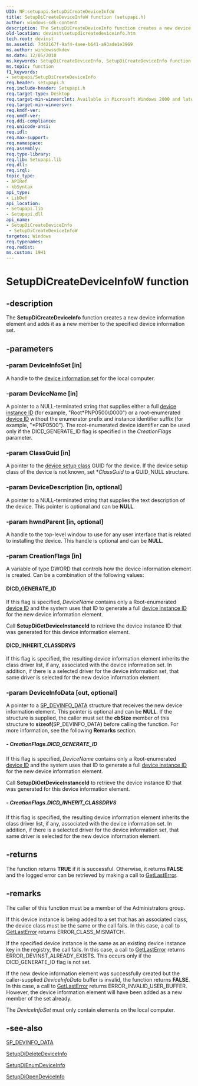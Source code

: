 ```yaml
---
UID: NF:setupapi.SetupDiCreateDeviceInfoW
title: SetupDiCreateDeviceInfoW function (setupapi.h)
author: windows-sdk-content
description: The SetupDiCreateDeviceInfo function creates a new device information element and adds it as a new member to the specified device information set.
old-location: devinst\setupdicreatedeviceinfo.htm
tech.root: devinst
ms.assetid: 7d42167f-9af4-4aee-b641-a93ade1e3969
ms.author: windowssdkdev
ms.date: 12/05/2018
ms.keywords: SetupDiCreateDeviceInfo, SetupDiCreateDeviceInfo function [Device and Driver Installation], SetupDiCreateDeviceInfoA, SetupDiCreateDeviceInfoW, devinst.setupdicreatedeviceinfo, di-rtns_a4c64729-99b8-44d0-a404-1def9567bf33.xml, setupapi/SetupDiCreateDeviceInfo
ms.topic: function
f1_keywords:
- setupapi/SetupDiCreateDeviceInfo
req.header: setupapi.h
req.include-header: Setupapi.h
req.target-type: Desktop
req.target-min-winverclnt: Available in Microsoft Windows 2000 and later versions of Windows.
req.target-min-winversvr: 
req.kmdf-ver: 
req.umdf-ver: 
req.ddi-compliance: 
req.unicode-ansi: 
req.idl: 
req.max-support: 
req.namespace: 
req.assembly: 
req.type-library: 
req.lib: Setupapi.lib
req.dll: 
req.irql: 
topic_type:
- APIRef
- kbSyntax
api_type:
- LibDef
api_location:
- Setupapi.lib
- Setupapi.dll
api_name:
- SetupDiCreateDeviceInfo
 - SetupDiCreateDeviceInfoW
targetos: Windows
req.typenames: 
req.redist: 
ms.custom: 19H1
---
```


# SetupDiCreateDeviceInfoW function


## -description


The <b>SetupDiCreateDeviceInfo</b> function creates a new device information element and adds it as a new member to the specified device information set.


## -parameters




### -param DeviceInfoSet [in]

A handle to the <a href="https://docs.microsoft.com/windows-hardware/drivers/install/device-information-sets">device information set</a> for the local computer.


### -param DeviceName [in]

A pointer to a NULL-terminated string that supplies either a full <a href="https://docs.microsoft.com/windows-hardware/drivers/install/device-instance-ids">device instance ID</a> (for example, "Root\*PNP0500\0000") or a root-enumerated <a href="https://docs.microsoft.com/windows-hardware/drivers/install/device-ids">device ID</a> without the enumerator prefix and instance identifier suffix (for example, "*PNP0500"). The root-enumerated device identifier can be used only if the DICD_GENERATE_ID flag is specified in the <i>CreationFlags</i> parameter.


### -param ClassGuid [in]

A pointer to the <a href="https://docs.microsoft.com/windows/desktop/api/setupapi/ns-setupapi-sp_devinfo_data">device setup class</a> GUID for the device. If the device setup class of the device is not known, set *<i>ClassGuid</i> to a GUID_NULL structure. 


### -param DeviceDescription [in, optional]

A pointer to a NULL-terminated string that supplies the text description of the device. This pointer is optional and can be <b>NULL</b>.


### -param hwndParent [in, optional]

A handle to the top-level window to use for any user interface that is related to installing the device. This handle is optional and can be <b>NULL</b>.


### -param CreationFlags [in]

A variable of type DWORD that controls how the device information element is created. Can be a combination of the following values:





#### DICD_GENERATE_ID

If this flag is specified, <i>DeviceName</i> contains only a Root-enumerated <a href="https://docs.microsoft.com/windows-hardware/drivers/install/device-ids">device ID</a> and the system uses that ID to generate a full <a href="https://docs.microsoft.com/windows-hardware/drivers/install/device-instance-ids">device instance ID</a> for the new device information element.

Call <b>SetupDiGetDeviceInstanceId</b> to retrieve the device instance ID that was generated for this device information element.



#### DICD_INHERIT_CLASSDRVS

If this flag is specified, the resulting device information element inherits the class driver list, if any, associated with the device information set. In addition, if there is a selected driver for the device information set, that same driver is selected for the new device information element.


### -param DeviceInfoData [out, optional]

A pointer to a <a href="https://docs.microsoft.com/windows/desktop/api/setupapi/ns-setupapi-sp_devinfo_data">SP_DEVINFO_DATA</a> structure that receives the new device information element. This pointer is optional and can be <b>NULL</b>. If the structure is supplied, the caller must set the <b>cbSize</b> member of this structure to <b>sizeof(</b>SP_DEVINFO_DATA<b>)</b> before calling the function. For more information, see the following <b>Remarks</b> section. 


##### - CreationFlags.DICD_GENERATE_ID

If this flag is specified, <i>DeviceName</i> contains only a Root-enumerated <a href="https://docs.microsoft.com/windows-hardware/drivers/install/device-ids">device ID</a> and the system uses that ID to generate a full <a href="https://docs.microsoft.com/windows-hardware/drivers/install/device-instance-ids">device instance ID</a> for the new device information element.

Call <b>SetupDiGetDeviceInstanceId</b> to retrieve the device instance ID that was generated for this device information element.


##### - CreationFlags.DICD_INHERIT_CLASSDRVS

If this flag is specified, the resulting device information element inherits the class driver list, if any, associated with the device information set. In addition, if there is a selected driver for the device information set, that same driver is selected for the new device information element.


## -returns



The function returns <b>TRUE</b> if it is successful. Otherwise, it returns <b>FALSE</b> and the logged error can be retrieved by making a call to <a href="http://go.microsoft.com/fwlink/p/?linkid=169416">GetLastError</a>.




## -remarks



The caller of this function must be a member of the Administrators group.

If this device instance is being added to a set that has an associated class, the device class must be the same or the call fails. In this case, a call to <a href="http://go.microsoft.com/fwlink/p/?linkid=169416">GetLastError</a> returns ERROR_CLASS_MISMATCH.

If the specified device instance is the same as an existing device instance key in the registry, the call fails. In this case, a call to <a href="http://go.microsoft.com/fwlink/p/?linkid=169416">GetLastError</a> returns ERROR_DEVINST_ALREADY_EXISTS. This occurs only if the DICD_GENERATE_ID flag is not set.

If the new device information element was successfully created but the caller-supplied <i>DeviceInfoData</i> buffer is invalid, the function returns <b>FALSE</b>. In this case, a call to <a href="http://go.microsoft.com/fwlink/p/?linkid=169416">GetLastError</a> returns ERROR_INVALID_USER_BUFFER. However, the device information element will have been added as a new member of the set already.

The <i>DeviceInfoSet</i> must only contain elements on the local computer.




## -see-also




<a href="https://docs.microsoft.com/windows/desktop/api/setupapi/ns-setupapi-sp_devinfo_data">SP_DEVINFO_DATA</a>



<a href="https://docs.microsoft.com/windows/desktop/api/setupapi/nf-setupapi-setupdideletedeviceinfo">SetupDiDeleteDeviceInfo</a>



<a href="https://docs.microsoft.com/windows/desktop/api/setupapi/nf-setupapi-setupdienumdeviceinfo">SetupDiEnumDeviceInfo</a>



<a href="https://docs.microsoft.com/windows/desktop/api/setupapi/nf-setupapi-setupdiopendeviceinfoa">SetupDiOpenDeviceInfo</a>
 

 

